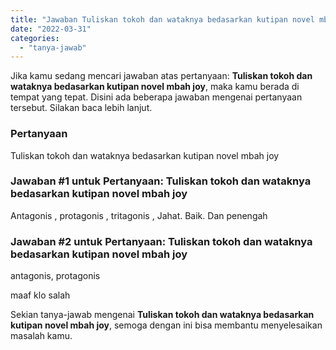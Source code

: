 ```yaml
---
title: "Jawaban Tuliskan tokoh dan wataknya bedasarkan kutipan novel mbah joy"
date: "2022-03-31"
categories: 
  - "tanya-jawab"
---
```


Jika kamu sedang mencari jawaban atas pertanyaan: **Tuliskan tokoh dan wataknya bedasarkan kutipan novel mbah joy**, maka kamu berada di tempat yang tepat. Disini ada beberapa jawaban mengenai pertanyaan tersebut. Silakan baca lebih lanjut.

### Pertanyaan

Tuliskan tokoh dan wataknya bedasarkan kutipan novel mbah joy  

### Jawaban #1 untuk Pertanyaan: Tuliskan tokoh dan wataknya bedasarkan kutipan novel mbah joy  

Antagonis , protagonis , tritagonis , Jahat. Baik. Dan penengah

### Jawaban #2 untuk Pertanyaan: Tuliskan tokoh dan wataknya bedasarkan kutipan novel mbah joy  

antagonis, protagonis  
  
maaf klo salah

Sekian tanya-jawab mengenai **Tuliskan tokoh dan wataknya bedasarkan kutipan novel mbah joy**, semoga dengan ini bisa membantu menyelesaikan masalah kamu.

